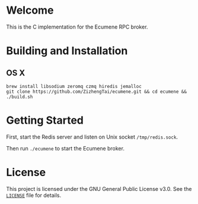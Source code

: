 # Welcome
This is the C implementation for the Ecumene RPC broker.

# Building and Installation
## OS X

```shell
brew install libsodium zeromq czmq hiredis jemalloc
git clone https://github.com/ZizhengTai/ecumene.git && cd ecumene && ./build.sh
```

# Getting Started
First, start the Redis server and listen on Unix socket `/tmp/redis.sock`.

Then run `./ecumene` to start the Ecumene broker.

# License
This project is licensed under the GNU General Public License v3.0. See the [`LICENSE`](./LICENSE) file for details.
